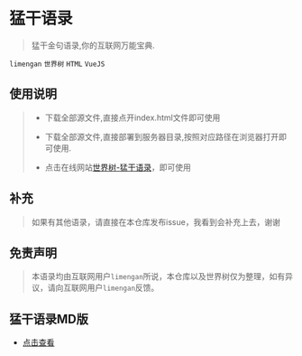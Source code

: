 # 猛干语录
> 猛干金句语录,你的互联网万能宝典.

`limengan` `世界树` `HTML` `VueJS`

## 使用说明
> + 下载全部源文件,直接点开index.html文件即可使用
>
> + 下载全部源文件,直接部署到服务器目录,按照对应路径在浏览器打开即可使用.
>
> + 点击在线网站[世界树-猛干语录](https://hoyo.life/public/limengan)，即可使用

## 补充
> 如果有其他语录，请直接在本仓库发布issue，我看到会补充上去，谢谢

## 免责声明
> 本语录均由互联网用户`limengan`所说，本仓库以及世界树仅为整理，如有异议，请向互联网用户`limengan`反馈。

## 猛干语录MD版
+ [点击查看](./limengan.md)

